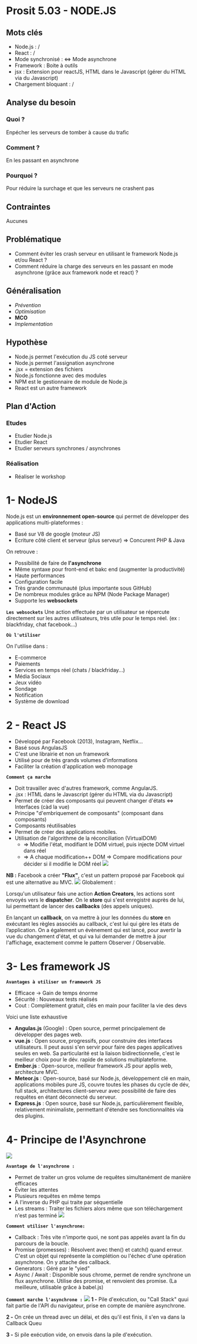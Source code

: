 
# Prosit 5.03 - NODE.JS

## Mots clés
 * Node.js : /
 * React : /
 * Mode synchronisé : <=> Mode asynchrone
 * Framework : Boite à outils 
 * jsx : Extension pour reactJS, HTML dans le Javascript (gérer du HTML via du Javascript)
 * Chargement bloquant : /

## Analyse du besoin
### Quoi ?
Enpécher les serveurs de tomber à cause du trafic

### Comment ?
En les passant en asynchrone

### Pourquoi ?
Pour réduire la surchage et que les serveurs ne crashent pas

## Contraintes
Aucunes

## Problématique
 * Comment éviter les crash serveur en utilisant le framework Node.js et/ou React ?
 * Comment réduire la charge des serveurs en les passant en mode asynchrone (grâce aux framework node et react) ?

## Généralisation
 * *Prévention*
 * *Optimisation*
 * **MCO**
 * *Implementation*

## Hypothèse
 * Node.js permet l'exécution du JS coté serveur
 * Node.js permet l'assignation asynchrone
 * .jsx = extension des fichiers
 * Node.js fonctionne avec des modules
 * NPM est le gestionnaire de module de Node.js
 * React est un autre framework

## Plan d'Action
### Etudes
 * Etudier Node.js
 * Etudier React
 * Etudier serveurs synchrones / asynchrones

### Réalisation
 * Réaliser le workshop

# 1- NodeJS 

Node.js est un **environnement open-source** qui permet de développer des applications multi-plateformes :
- Basé sur V8 de google (moteur JS)
- Ecriture côté client et serveur (plus serveur) ⇒ Concurent PHP & Java

On retrouve :
- Possibilité de faire de **l'asynchrone**
- Même syntaxe pour front-end et bakc end (augmenter la productivité)
- Haute performances
- Configuration facile
- Très grande communauté (plus importante sous GitHub)
- De nombreux modules grâce au NPM (Node Package Manager)
- Supporte les **websockets**

**`Les websockets`**
Une action effectuée par un utilisateur se répercute directement sur les autres utilisateurs,  très utile pour le temps réel. (ex : blackfriday, chat facebook...)

**`Où l'utiliser`**

On l'utilise dans : 
- E-commerce
- Paiements
- Services en temps réel (chats / blackfriday...)
- Média Sociaux
- Jeux vidéo
- Sondage
- Notification
- Système de download

# 2 - React JS

- Développé par Facebook (2013), Instagram, Netflix...
- Basé sous AngulasJS
- C'est une librairie et non un framework
- Utilisé pour de très grands volumes d'informations
- Faciliter la création d'application web monopage

**`Comment ça marche`**
- Doit travailler avec d'autres framework, comme AngularJS.
- .jsx : HTML dans le Javascript (gérer du HTML via du Javascript)
- Permet de créer des composants  qui peuvent changer d'états <=> Interfaces (càd la vue)
- Principe "d'embriquement de composants" (composant dans composants)
- Composants réutilisables
- Permet de créer des applications mobiles.
- Utilisation de l'algorithme de la réconciliation (VirtualDOM)
	-	=> Modifie l'état, modifiant le DOM virtuel, puis injecte DOM virtuel dans réel
	-	=> A chaque modification++ DOM => Compare modifications pour décider si il modifie le DOM réel
![](https://s3.amazonaws.com/media-p.slid.es/uploads/44933/images/1881608/reactjs-virtual-dom-real-dom.png)


**NB :** Facebook a créer **"Flux"**, c'est un pattern proposé par Facebook qui est une alternative au MVC.
![](http://blog.soat.fr/wp-content/uploads/2016/04/flux-diagram-white-background-768x383.png)
Globalement : 

Lorsqu'un utilisateur fais une action **Action Creators**, les actions sont envoyés vers le **dispatcher**. On le **store** qui s'est enregistré auprès de lui, lui permettant de lancer des **callbacks** (des appels uniques).

En lançant un **callback**, on va mettre à jour les données du **store** en exécutant les règles associés au callback, c'est lui qui gère les états de l’application. On a également un évènement qui est lancé, pour avertir la vue du changement d'état, et qui va lui demander de mettre à jour l'affichage, exactement comme le pattern Observer / Observable.

# 3- Les framework JS 

**`Avantages à utiliser un framework JS`**
- Efficace -> Gain de temps énorme
- Sécurité : Nouveaux tests réalisés
- Cout : Complètement gratuit, clés en main pour faciliter la vie des devs

Voici une liste exhaustive 
- **Angulas.js** (Google) : Open source, permet principalement de développer des pages web.
- **vue.js**  : Open source, progressifs, pour construire des interfaces utilisateurs. Il peut aussi s'en servir pour faire des pages applicatives seules en web. Sa particularité est la liaison bidirectionnelle, c'est le meilleur choix pour le dév. rapide de solutions multiplateforme.
- **Ember.js** : Open-source, meilleur framework JS pour applis web, architecture MVC.
- **Meteor.js** : Open-source, basé sur Node.js, développement clé en main, applications mobiles pure JS, couvre toutes les phases du cycle de dév, full stack, architectures client-serveur avec possibilité de faire des requêtes en étant déconnecté du serveur.
- **Express.js** : Open source,  basé sur Node.js, particulièrement flexible, relativement minimaliste, permettant d'étendre ses fonctionnalités via des plugins.


# 4- Principe de l'Asynchrone
![](https://res.cloudinary.com/smooth/image/upload/c_scale,w_800,q_auto,f_auto/v1504086120/ff8zien7jco4safoifpi)

**`Avantage de l'asynchrone :`**

- Permet de traiter un gros volume de requêtes simultanément de manière efficaces
- Éviter les attentes
- Plusieurs requêtes en même temps
- A l'inverse du PHP qui traite par séquentielle
- Les streams : Traiter les fichiers alors même que son téléchargement n'est pas terminé
![](https://www.alioze.com/wp-content/uploads/2016/11/nodejs-non-bloquant.png)

**`Comment utiliser l'asynchrone:`**
- Callback : Très vite n'importe quoi, ne sont pas appelés avant la fin du parcours de la boucle.
- Promise (promesses) : Résolvent avec then() et catch() quand erreur. C'est un objet qui représente la complétion ou l'échec d'une opération asynchrone. On y attache des callback.
- Generators : Géré par le "yied"
- Async / Await : Disponible sous chrome, permet de rendre synchrone un flux asynchrone. Utilise des promise, et renvoient des promise. (La meilleure, utilisable grâce à babel.js)

**`Comment marche l'asynchrone :`**
![](https://www.developpez.net/forums/attachments/p216799d1/a/a/a)
**1 -** Pile d'exécution, ou "Call Stack" quui fait partie de l'API du navigateur, prise en compte de manière asynchrone.

**2 -** On crée un thread avec un délai, et dès qu'il est finis, il s'en va dans la Callback Queu

**3 -** Si pile exécution vide, on envois dans la pile d'exécution.


